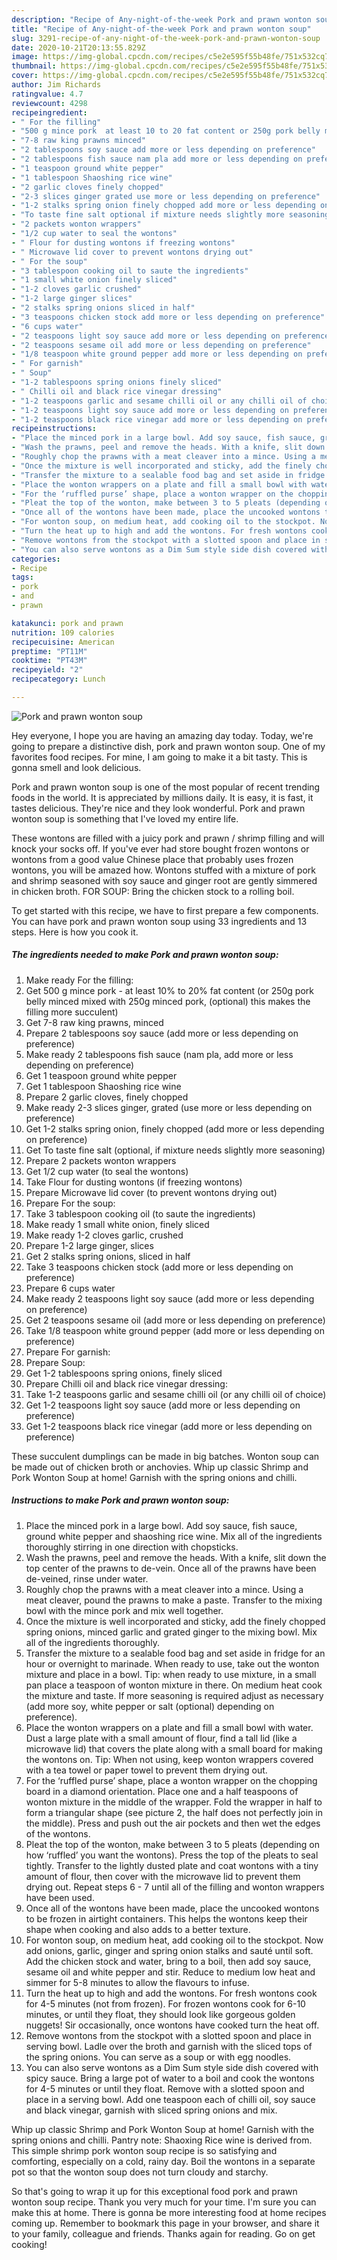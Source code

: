 ```yaml
---
description: "Recipe of Any-night-of-the-week Pork and prawn wonton soup"
title: "Recipe of Any-night-of-the-week Pork and prawn wonton soup"
slug: 3291-recipe-of-any-night-of-the-week-pork-and-prawn-wonton-soup
date: 2020-10-21T20:13:55.829Z
image: https://img-global.cpcdn.com/recipes/c5e2e595f55b48fe/751x532cq70/pork-and-prawn-wonton-soup-recipe-main-photo.jpg
thumbnail: https://img-global.cpcdn.com/recipes/c5e2e595f55b48fe/751x532cq70/pork-and-prawn-wonton-soup-recipe-main-photo.jpg
cover: https://img-global.cpcdn.com/recipes/c5e2e595f55b48fe/751x532cq70/pork-and-prawn-wonton-soup-recipe-main-photo.jpg
author: Jim Richards
ratingvalue: 4.7
reviewcount: 4298
recipeingredient:
- " For the filling"
- "500 g mince pork  at least 10 to 20 fat content or 250g pork belly minced mixed with 250g minced pork optional this makes the filling more succulent"
- "7-8 raw king prawns minced"
- "2 tablespoons soy sauce add more or less depending on preference"
- "2 tablespoons fish sauce nam pla add more or less depending on preference"
- "1 teaspoon ground white pepper"
- "1 tablespoon Shaoshing rice wine"
- "2 garlic cloves finely chopped"
- "2-3 slices ginger grated use more or less depending on preference"
- "1-2 stalks spring onion finely chopped add more or less depending on preference"
- "To taste fine salt optional if mixture needs slightly more seasoning"
- "2 packets wonton wrappers"
- "1/2 cup water to seal the wontons"
- " Flour for dusting wontons if freezing wontons"
- " Microwave lid cover to prevent wontons drying out"
- " For the soup"
- "3 tablespoon cooking oil to saute the ingredients"
- "1 small white onion finely sliced"
- "1-2 cloves garlic crushed"
- "1-2 large ginger slices"
- "2 stalks spring onions sliced in half"
- "3 teaspoons chicken stock add more or less depending on preference"
- "6 cups water"
- "2 teaspoons light soy sauce add more or less depending on preference"
- "2 teaspoons sesame oil add more or less depending on preference"
- "1/8 teaspoon white ground pepper add more or less depending on preference"
- " For garnish"
- " Soup"
- "1-2 tablespoons spring onions finely sliced"
- " Chilli oil and black rice vinegar dressing"
- "1-2 teaspoons garlic and sesame chilli oil or any chilli oil of choice"
- "1-2 teaspoons light soy sauce add more or less depending on preference"
- "1-2 teaspoons black rice vinegar add more or less depending on preference"
recipeinstructions:
- "Place the minced pork in a large bowl. Add soy sauce, fish sauce, ground white pepper and shaoshing rice wine. Mix all of the ingredients thoroughly stirring in one direction with chopsticks."
- "Wash the prawns, peel and remove the heads. With a knife, slit down the top center of the prawns to de-vein. Once all of the prawns have been de-veined, rinse under water."
- "Roughly chop the prawns with a meat cleaver into a mince. Using a meat cleaver, pound the prawns to make a paste. Transfer to the mixing bowl with the mince pork and mix well together."
- "Once the mixture is well incorporated and sticky, add the finely chopped spring onions, minced garlic and grated ginger to the mixing bowl. Mix all of the ingredients thoroughly."
- "Transfer the mixture to a sealable food bag and set aside in fridge for an hour or overnight to marinade. When ready to use, take out the wonton mixture and place in a bowl. Tip: when ready to use mixture, in a small pan place a teaspoon of wonton mixture in there. On medium heat cook the mixture and taste. If more seasoning is required adjust as necessary (add more soy, white pepper or salt (optional) depending on preference)."
- "Place the wonton wrappers on a plate and fill a small bowl with water. Dust a large plate with a small amount of flour, find a tall lid (like a microwave lid) that covers the plate along with a small board for making the wontons on. Tip: When not using, keep wonton wrappers covered with a tea towel or paper towel to prevent them drying out."
- "For the ‘ruffled purse’ shape, place a wonton wrapper on the chopping board in a diamond orientation. Place one and a half teaspoons of wonton mixture in the middle of the wrapper. Fold the wrapper in half to form a triangular shape (see picture 2, the half does not perfectly join in the middle). Press and push out the air pockets and then wet the edges of the wontons."
- "Pleat the top of the wonton, make between 3 to 5 pleats (depending on how ‘ruffled’ you want the wontons). Press the top of the pleats to seal tightly. Transfer to the lightly dusted plate and coat wontons with a tiny amount of flour, then cover with the microwave lid to prevent them drying out. Repeat steps 6 - 7 until all of the filling and wonton wrappers have been used."
- "Once all of the wontons have been made, place the uncooked wontons to be frozen in airtight containers. This helps the wontons keep their shape when cooking and also adds to a better texture."
- "For wonton soup, on medium heat, add cooking oil to the stockpot. Now add onions, garlic, ginger and spring onion stalks and sauté until soft. Add the chicken stock and water, bring to a boil, then add soy sauce, sesame oil and white pepper and stir. Reduce to medium low heat and simmer for 5-8 minutes to allow the flavours to infuse."
- "Turn the heat up to high and add the wontons. For fresh wontons cook for 4-5 minutes (not from frozen). For frozen wontons cook for 6-10 minutes, or until they float, they should look like gorgeous golden nuggets! Sir occasionally, once wontons have cooked turn the heat off."
- "Remove wontons from the stockpot with a slotted spoon and place in serving bowl. Ladle over the broth and garnish with the sliced tops of the spring onions. You can serve as a soup or with egg noodles."
- "You can also serve wontons as a Dim Sum style side dish covered with spicy sauce. Bring a large pot of water to a boil and cook the wontons for 4-5 minutes or until they float. Remove with a slotted spoon and place in a serving bowl. Add one teaspoon each of chilli oil, soy sauce and black vinegar, garnish with sliced spring onions and mix."
categories:
- Recipe
tags:
- pork
- and
- prawn

katakunci: pork and prawn 
nutrition: 109 calories
recipecuisine: American
preptime: "PT11M"
cooktime: "PT43M"
recipeyield: "2"
recipecategory: Lunch

---
```



![Pork and prawn wonton soup](https://img-global.cpcdn.com/recipes/c5e2e595f55b48fe/751x532cq70/pork-and-prawn-wonton-soup-recipe-main-photo.jpg)

Hey everyone, I hope you are having an amazing day today. Today, we're going to prepare a distinctive dish, pork and prawn wonton soup. One of my favorites food recipes. For mine, I am going to make it a bit tasty. This is gonna smell and look delicious.

Pork and prawn wonton soup is one of the most popular of recent trending foods in the world. It is appreciated by millions daily. It is easy, it is fast, it tastes delicious. They're nice and they look wonderful. Pork and prawn wonton soup is something that I've loved my entire life.

These wontons are filled with a juicy pork and prawn / shrimp filling and will knock your socks off. If you&#39;ve ever had store bought frozen wontons or wontons from a good value Chinese place that probably uses frozen wontons, you will be amazed how. Wontons stuffed with a mixture of pork and shrimp seasoned with soy sauce and ginger root are gently simmered in chicken broth. FOR SOUP: Bring the chicken stock to a rolling boil.


To get started with this recipe, we have to first prepare a few components. You can have pork and prawn wonton soup using 33 ingredients and 13 steps. Here is how you cook it.

<!--inarticleads1-->

##### The ingredients needed to make Pork and prawn wonton soup:

1. Make ready  For the filling:
1. Get 500 g mince pork - at least 10% to 20% fat content (or 250g pork belly minced mixed with 250g minced pork, (optional) this makes the filling more succulent)
1. Get 7-8 raw king prawns, minced
1. Prepare 2 tablespoons soy sauce (add more or less depending on preference)
1. Make ready 2 tablespoons fish sauce (nam pla, add more or less depending on preference)
1. Get 1 teaspoon ground white pepper
1. Get 1 tablespoon Shaoshing rice wine
1. Prepare 2 garlic cloves, finely chopped
1. Make ready 2-3 slices ginger, grated (use more or less depending on preference)
1. Get 1-2 stalks spring onion, finely chopped (add more or less depending on preference)
1. Get To taste fine salt (optional, if mixture needs slightly more seasoning)
1. Prepare 2 packets wonton wrappers
1. Get 1/2 cup water (to seal the wontons)
1. Take  Flour for dusting wontons (if freezing wontons)
1. Prepare  Microwave lid cover (to prevent wontons drying out)
1. Prepare  For the soup:
1. Take 3 tablespoon cooking oil (to saute the ingredients)
1. Make ready 1 small white onion, finely sliced
1. Make ready 1-2 cloves garlic, crushed
1. Prepare 1-2 large ginger, slices
1. Get 2 stalks spring onions, sliced in half
1. Take 3 teaspoons chicken stock (add more or less depending on preference)
1. Prepare 6 cups water
1. Make ready 2 teaspoons light soy sauce (add more or less depending on preference)
1. Get 2 teaspoons sesame oil (add more or less depending on preference)
1. Take 1/8 teaspoon white ground pepper (add more or less depending on preference)
1. Prepare  For garnish:
1. Prepare  Soup:
1. Get 1-2 tablespoons spring onions, finely sliced
1. Prepare  Chilli oil and black rice vinegar dressing:
1. Take 1-2 teaspoons garlic and sesame chilli oil (or any chilli oil of choice)
1. Get 1-2 teaspoons light soy sauce (add more or less depending on preference)
1. Get 1-2 teaspoons black rice vinegar (add more or less depending on preference)


These succulent dumplings can be made in big batches. Wonton soup can be made out of chicken broth or anchovies. Whip up classic Shrimp and Pork Wonton Soup at home! Garnish with the spring onions and chilli. 

<!--inarticleads2-->

##### Instructions to make Pork and prawn wonton soup:

1. Place the minced pork in a large bowl. Add soy sauce, fish sauce, ground white pepper and shaoshing rice wine. Mix all of the ingredients thoroughly stirring in one direction with chopsticks.
1. Wash the prawns, peel and remove the heads. With a knife, slit down the top center of the prawns to de-vein. Once all of the prawns have been de-veined, rinse under water.
1. Roughly chop the prawns with a meat cleaver into a mince. Using a meat cleaver, pound the prawns to make a paste. Transfer to the mixing bowl with the mince pork and mix well together.
1. Once the mixture is well incorporated and sticky, add the finely chopped spring onions, minced garlic and grated ginger to the mixing bowl. Mix all of the ingredients thoroughly.
1. Transfer the mixture to a sealable food bag and set aside in fridge for an hour or overnight to marinade. When ready to use, take out the wonton mixture and place in a bowl. Tip: when ready to use mixture, in a small pan place a teaspoon of wonton mixture in there. On medium heat cook the mixture and taste. If more seasoning is required adjust as necessary (add more soy, white pepper or salt (optional) depending on preference).
1. Place the wonton wrappers on a plate and fill a small bowl with water. Dust a large plate with a small amount of flour, find a tall lid (like a microwave lid) that covers the plate along with a small board for making the wontons on. Tip: When not using, keep wonton wrappers covered with a tea towel or paper towel to prevent them drying out.
1. For the ‘ruffled purse’ shape, place a wonton wrapper on the chopping board in a diamond orientation. Place one and a half teaspoons of wonton mixture in the middle of the wrapper. Fold the wrapper in half to form a triangular shape (see picture 2, the half does not perfectly join in the middle). Press and push out the air pockets and then wet the edges of the wontons.
1. Pleat the top of the wonton, make between 3 to 5 pleats (depending on how ‘ruffled’ you want the wontons). Press the top of the pleats to seal tightly. Transfer to the lightly dusted plate and coat wontons with a tiny amount of flour, then cover with the microwave lid to prevent them drying out. Repeat steps 6 - 7 until all of the filling and wonton wrappers have been used.
1. Once all of the wontons have been made, place the uncooked wontons to be frozen in airtight containers. This helps the wontons keep their shape when cooking and also adds to a better texture.
1. For wonton soup, on medium heat, add cooking oil to the stockpot. Now add onions, garlic, ginger and spring onion stalks and sauté until soft. Add the chicken stock and water, bring to a boil, then add soy sauce, sesame oil and white pepper and stir. Reduce to medium low heat and simmer for 5-8 minutes to allow the flavours to infuse.
1. Turn the heat up to high and add the wontons. For fresh wontons cook for 4-5 minutes (not from frozen). For frozen wontons cook for 6-10 minutes, or until they float, they should look like gorgeous golden nuggets! Sir occasionally, once wontons have cooked turn the heat off.
1. Remove wontons from the stockpot with a slotted spoon and place in serving bowl. Ladle over the broth and garnish with the sliced tops of the spring onions. You can serve as a soup or with egg noodles.
1. You can also serve wontons as a Dim Sum style side dish covered with spicy sauce. Bring a large pot of water to a boil and cook the wontons for 4-5 minutes or until they float. Remove with a slotted spoon and place in a serving bowl. Add one teaspoon each of chilli oil, soy sauce and black vinegar, garnish with sliced spring onions and mix.


Whip up classic Shrimp and Pork Wonton Soup at home! Garnish with the spring onions and chilli. Pantry note: Shaoxing Rice wine is derived from. This simple shrimp pork wonton soup recipe is so satisfying and comforting, especially on a cold, rainy day. Boil the wontons in a separate pot so that the wonton soup does not turn cloudy and starchy. 

So that's going to wrap it up for this exceptional food pork and prawn wonton soup recipe. Thank you very much for your time. I'm sure you can make this at home. There is gonna be more interesting food at home recipes coming up. Remember to bookmark this page in your browser, and share it to your family, colleague and friends. Thanks again for reading. Go on get cooking!

